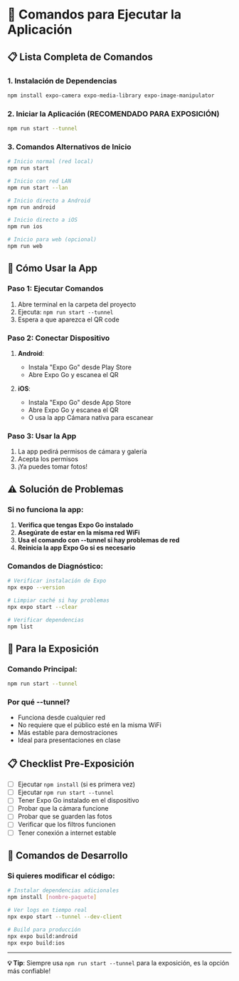 # 🚀 Comandos para Ejecutar la Aplicación

## 📋 Lista Completa de Comandos

### 1. Instalación de Dependencias
```bash
npm install expo-camera expo-media-library expo-image-manipulator
```

### 2. Iniciar la Aplicación (RECOMENDADO PARA EXPOSICIÓN)
```bash
npm run start --tunnel
```

### 3. Comandos Alternativos de Inicio
```bash
# Inicio normal (red local)
npm run start

# Inicio con red LAN
npm run start --lan

# Inicio directo a Android
npm run android

# Inicio directo a iOS
npm run ios

# Inicio para web (opcional)
npm run web
```

## 📱 Cómo Usar la App

### Paso 1: Ejecutar Comandos
1. Abre terminal en la carpeta del proyecto
2. Ejecuta: `npm run start --tunnel`
3. Espera a que aparezca el QR code

### Paso 2: Conectar Dispositivo
1. **Android**: 
   - Instala "Expo Go" desde Play Store
   - Abre Expo Go y escanea el QR
   
2. **iOS**:
   - Instala "Expo Go" desde App Store
   - Abre Expo Go y escanea el QR
   - O usa la app Cámara nativa para escanear

### Paso 3: Usar la App
1. La app pedirá permisos de cámara y galería
2. Acepta los permisos
3. ¡Ya puedes tomar fotos!

## ⚠️ Solución de Problemas

### Si no funciona la app:
1. **Verifica que tengas Expo Go instalado**
2. **Asegúrate de estar en la misma red WiFi**
3. **Usa el comando con --tunnel si hay problemas de red**
4. **Reinicia la app Expo Go si es necesario**

### Comandos de Diagnóstico:
```bash
# Verificar instalación de Expo
npx expo --version

# Limpiar caché si hay problemas
npx expo start --clear

# Verificar dependencias
npm list
```

## 🎯 Para la Exposición

### Comando Principal:
```bash
npm run start --tunnel
```

### Por qué --tunnel?
- Funciona desde cualquier red
- No requiere que el público esté en la misma WiFi
- Más estable para demostraciones
- Ideal para presentaciones en clase

## 📋 Checklist Pre-Exposición

- [ ] Ejecutar `npm install` (si es primera vez)
- [ ] Ejecutar `npm run start --tunnel`
- [ ] Tener Expo Go instalado en el dispositivo
- [ ] Probar que la cámara funcione
- [ ] Probar que se guarden las fotos
- [ ] Verificar que los filtros funcionen
- [ ] Tener conexión a internet estable

## 🔧 Comandos de Desarrollo

### Si quieres modificar el código:
```bash
# Instalar dependencias adicionales
npm install [nombre-paquete]

# Ver logs en tiempo real
npx expo start --tunnel --dev-client

# Build para producción
npx expo build:android
npx expo build:ios
```

---

**💡 Tip**: Siempre usa `npm run start --tunnel` para la exposición, es la opción más confiable!
